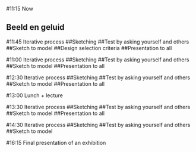 #11:15 Now

## Beeld en geluid

#11:45 Iterative process
##Sketching
##Test by asking yourself and others
##Sketch to model
##Design selection criteria
##Presentation to all

#11:00 Iterative process
##Sketching
##Test by asking yourself and others
##Sketch to model
##Presentation to all

#12:30 Iterative process
##Sketching
##Test by asking yourself and others
##Sketch to model
##Presentation to all

#13:00 Lunch + lecture

#13:30 Iterative process
##Sketching
##Test by asking yourself and others
##Sketch to model
##Presentation to all

#14:30 Iterative process
##Sketching
##Test by asking yourself and others
##Sketch to model

#16:15 Final presentation of an exhibition